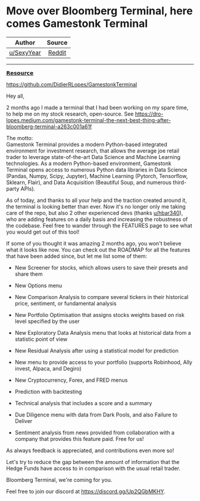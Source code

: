 Move over Bloomberg Terminal, here comes Gamestonk Terminal
===========================================================

| Author       | Source       | 
| :-------------: |:-------------:|
|  [u/SexyYear](https://www.reddit.com/user/SexyYear/) | [Reddit](https://www.reddit.com/r/DDintoGME/comments/mxl0co/move_over_bloomberg_terminal_here_comes_gamestonk/) | 

---

[𝗥𝗲𝘀𝗼𝘂𝗿𝗰𝗲](https://www.reddit.com/r/DDintoGME/search?q=flair_name%3A%22%F0%9D%97%A5%F0%9D%97%B2%F0%9D%98%80%F0%9D%97%BC%F0%9D%98%82%F0%9D%97%BF%F0%9D%97%B0%F0%9D%97%B2%22&restrict_sr=1)

<https://github.com/DidierRLopes/GamestonkTerminal>

Hey all,

2 months ago I made a terminal that I had been working on my spare time, to help me on my stock research, open-source. See <https://dro-lopes.medium.com/gamestonk-terminal-the-next-best-thing-after-bloomberg-terminal-a263c001a61f>

The motto:\
Gamestonk Terminal provides a modern Python-based integrated environment for investment research, that allows the average joe retail trader to leverage state-of-the-art Data Science and Machine Learning technologies. As a modern Python-based environment, Gamestonk Terminal opens access to numerous Python data libraries in Data Science (Pandas, Numpy, Scipy, Jupyter), Machine Learning (Pytorch, Tensorflow, Sklearn, Flair), and Data Acquisition (Beautiful Soup, and numerous third-party APIs).

As of today, and thanks to all your help and the traction created around it, the terminal is looking better than ever. Now it's no longer only me taking care of the repo, but also 2 other experienced devs (thanks [u/hbar340](https://www.reddit.com/u/hbar340/)), who are adding features on a daily basis and increasing the robustness of the codebase. Feel free to wander through the FEATURES page to see what you would get out of this tool!

If some of you thought it was amazing 2 months ago, you won't believe what it looks like now. You can check out the ROADMAP for all the features that have been added since, but let me list some of them:

-   New Screener for stocks, which allows users to save their presets and share them

-   New Options menu

-   New Comparison Analysis to compare several tickers in their historical price, sentiment, or fundamental analysis

-   New Portfolio Optimisation that assigns stocks weights based on risk level specified by the user

-   New Exploratory Data Analysis menu that looks at historical data from a statistic point of view

-   New Residual Analysis after using a statistical model for prediction

-   New menu to provide access to your portfolio (supports Robinhood, Ally invest, Alpaca, and Degiro)

-   New Cryptocurrency, Forex, and FRED menus

-   Prediction with backtesting

-   Technical analysis that includes a score and a summary

-   Due Diligence menu with data from Dark Pools, and also Failure to Deliver

-   Sentiment analysis from news provided from collaboration with a company that provides this feature paid. Free for us!

As always feedback is appreciated, and contributions even more so!

Let's try to reduce the gap between the amount of information that the Hedge Funds have access to in comparison with the usual retail trader.

Bloomberg Terminal, we're coming for you.

Feel free to join our discord at <https://discord.gg/Up2QGbMKHY>.
